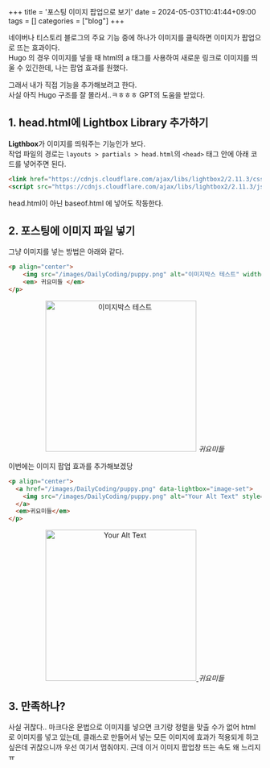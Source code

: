 +++
title = '포스팅 이미지 팝업으로 보기'
date = 2024-05-03T10:41:44+09:00
tags = []
categories = ["blog"]
+++

네이버나 티스토리 블로그의 주요 기능 중에 하나가 이미지를 클릭하면 이미지가 팝업으로 뜨는 효과이다.   
Hugo 의 경우 이미지를 넣을 때 html의 a 태그를 사용하여 새로운 링크로 이미지를 띄울 수 있긴한데, 나는 팝업 효과를 원했다. 

그래서 내가 직접 기능을 추가해보려고 한다.  
사실 아직 Hugo 구조를 잘 몰라서..ㅋㅎㅎㅎ GPT의 도움을 받았다.

## 1. head.html에 Lightbox Library 추가하기
**Ligthbox**가 이미지를 띄워주는 기능인가 보다.  
작업 파일의 경로는 `layouts > partials > head.html`의 `<head>` 태그 안에 아래 코드를 넣어주면 된다. 
```html
<link href="https://cdnjs.cloudflare.com/ajax/libs/lightbox2/2.11.3/css/lightbox.min.css" rel="stylesheet" />
<script src="https://cdnjs.cloudflare.com/ajax/libs/lightbox2/2.11.3/js/lightbox-plus-jquery.min.js"></script>
```

head.html이 아닌 baseof.html 에 넣어도 작동한다. 

## 2. 포스팅에 이미지 파일 넣기 
그냥 이미지를 넣는 방법은 아래와 같다. 
```html
<p align="center">
    <img src="/images/DailyCoding/puppy.png" alt="이미지박스 테스트" width="300">
    <em> 귀요미들 </em>
</p>
```
<p align="center">
    <img src="/images/DailyCoding/puppy.png" alt="이미지박스 테스트" width="300">
    <em> 귀요미들 </em>
</p>

이번에는 이미지 팝업 효과를 추가해보겠당

```html
<p align="center">
  <a href="/images/DailyCoding/puppy.png" data-lightbox="image-set">
    <img src="/images/DailyCoding/puppy.png" alt="Your Alt Text" style="width: 300px;">
  </a>
  <em>귀요미들</em>
</p>
```
<p align="center">
  <a href="/images/DailyCoding/puppy.png" data-lightbox="image-set">
    <img src="/images/DailyCoding/puppy.png" alt="Your Alt Text" style="width: 300px;">
  </a>
  <em>귀요미들</em>
</p>

## 3. 만족하나? 
사실 귀찮다..
마크다운 문법으로 이미지를 넣으면 크기랑 정렬을 맞출 수가 없어 html로 이미지를 넣고 있는데, 클래스로 만들어서 넣는 모든 이미지에 효과가 적용되게 하고 싶은데 귀찮으니까 우선 여기서 멈춰야지. 
근데 이거 이미지 팝업창 뜨는 속도 왜 느리지ㅠ
